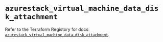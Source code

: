# `azurestack_virtual_machine_data_disk_attachment`

Refer to the Terraform Registory for docs: [`azurestack_virtual_machine_data_disk_attachment`](https://www.terraform.io/docs/providers/azurestack/r/virtual_machine_data_disk_attachment).
